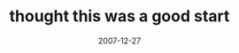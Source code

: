 ---
layout: base.njk
title : 'thought this was a good start' 
view_title : 'thought this was a good start' 
year : '2007' 
date : '2007-12-27' 
img_file : '/drawing/thoughtthiswasagoodstart.png' 
html_file : 'thoughtthiswasagoodstart' 
next_html : 'firstdayofmylife.html' 
year_order : '313' 
permalink : "title/{{html_file}}.html"
---
